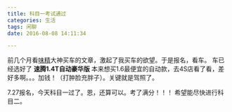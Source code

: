 ```yaml
---
title: 科目一考试通过
categories: 生活
tags: 闲聊
date: 2016-08-08 14:11:34

---
```


前几个月看[味精](http://awhisper.github.io/2016/07/10/CarInMyLife/)大神买车的文章，激起了我买车的欲望。于是报名，看车。
车已经选好了 **速腾1.4T自动豪华版** 本来想买1.6最便宜的自动款，去4S店看了看，差好多啊。。。加钱！（打肿脸充胖子）。关键就是驾照了。

7.27报名，今天科目一过了。恩，还算可以。考了满分！！！   希望能尽快进行科目二。